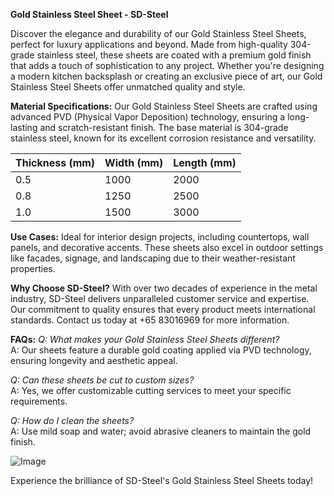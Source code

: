 **Gold Stainless Steel Sheet - SD-Steel**

Discover the elegance and durability of our Gold Stainless Steel Sheets, perfect for luxury applications and beyond. Made from high-quality 304-grade stainless steel, these sheets are coated with a premium gold finish that adds a touch of sophistication to any project. Whether you're designing a modern kitchen backsplash or creating an exclusive piece of art, our Gold Stainless Steel Sheets offer unmatched quality and style.

**Material Specifications:**
Our Gold Stainless Steel Sheets are crafted using advanced PVD (Physical Vapor Deposition) technology, ensuring a long-lasting and scratch-resistant finish. The base material is 304-grade stainless steel, known for its excellent corrosion resistance and versatility.

| Thickness (mm) | Width (mm) | Length (mm) |
|----------------|------------|-------------|
| 0.5            | 1000       | 2000        |
| 0.8            | 1250       | 2500        |
| 1.0            | 1500       | 3000        |

**Use Cases:**
Ideal for interior design projects, including countertops, wall panels, and decorative accents. These sheets also excel in outdoor settings like facades, signage, and landscaping due to their weather-resistant properties.

**Why Choose SD-Steel?**
With over two decades of experience in the metal industry, SD-Steel delivers unparalleled customer service and expertise. Our commitment to quality ensures that every product meets international standards. Contact us today at +65 83016969 for more information.

**FAQs:**
*Q: What makes your Gold Stainless Steel Sheets different?*  
A: Our sheets feature a durable gold coating applied via PVD technology, ensuring longevity and aesthetic appeal.

*Q: Can these sheets be cut to custom sizes?*  
A: Yes, we offer customizable cutting services to meet your specific requirements.

*Q: How do I clean the sheets?*  
A: Use mild soap and water; avoid abrasive cleaners to maintain the gold finish.

![Image](https://github.com/user-attachments/assets/2567258e-e124-4816-932d-1809bd27ef0b)

Experience the brilliance of SD-Steel's Gold Stainless Steel Sheets today!